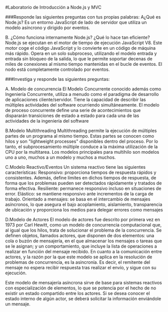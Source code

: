#Laboratorio de Introducción a Node.js y MVC

###Responde las siguientes preguntas con tus propias palabras:
A¿Qué es Node.js?
Es un entorno JavaScript de lado de servidor que utiliza un modelo asíncrono y dirigido por eventos.

B. ¿Cómo funciona internamente Node.js? ¿Qué lo hace tan eficiente?
Node.js se ejecutan en el motor de tiempo de ejecución JavaScript V8. Este motor coge el código JavaScript y lo convierte en un código de máquina más rápido. 
Opera en un solo subproceso, utilizando el modelo entrada y entrada sin bloqueo de la salida, lo que le permite soportar decenas de miles de conexiones al mismo tiempo mantenidas en el bucle de eventos.
El nodo está completamente controlado por eventos.

###Investiga y responde las siguientes preguntas:

A. Modelo de concurrencia
El Modelo Concurrente conocido además como Ingeniería Concurrente, utiliza a menudo como el paradigma de desarrollo de aplicaciones cliente/servidor. Tiene la capacidad de describir las múltiples actividades del software ocurriendo simultáneamente.
El modelo de proceso concurrente define una serie de acontecimientos que dispararán transiciones de estado a estado para cada una de las actividades de la ingeniería del software

B.Modelo Multithreading
Multithreading permite la ejecución de múltiples partes de un programa al mismo tiempo. Estas partes se conocen como hilos y son "lightweight processes" disponibles dentro del proceso. Por lo tanto, el subprocesamiento múltiple conduce a la máxima utilización de la CPU por la multitarea. Los modelos principales para multihilo son modelos uno a uno, muchos a un modelo y muchos a muchos.

C.Modelo Reactivo/Eventos
Un sistema reactivo tiene las siguientes características:
Responsivo: proporciona tiempos de respuesta rápidos y consistentes. Además, define límites en dichos tiempos de respuesta, de forma que los problemas pueden ser detectados rápidamente y tratados de forma efectiva.
Resiliente: permanece responsivo incluso en situaciones de error.
Elástico: se mantiene responsivo ante incrementos de la carga de trabajo.
Orientado a mensajes: se basa en el intercambio de mensajes asíncronos, lo que asegura el bajo acoplamiento, aislamiento, transparencia de ubicación y proporciona los medios para delegar errores como mensajes

D.Modelo de Actores
El modelo de actores fue descrito por primera vez en 1973 por Carl Hewitt, como un modelo de concurrencia computacional que, al igual que los hilos, trata de solucionar el problema de la concurrencia.
Se definen objetos, llamados actores, que disponen de dos elementos: una cola o buzón de mensajería, en el que almacenar los mensajes o tareas que se le asignan; y un comportamiento, que incluye la lista de operaciones a realizar en función del mensaje recibido.
En cuanto a la comunicación entre actores, y la razón por la que este modelo se aplica en la resolución de problemas de concurrencia, es la asincronía. Es decir, el remitente del mensaje no espera recibir respuesta tras realizar el envío, y sigue con su ejecución.

Este modelo de mensajería asíncrona sirve de base para sistemas reactivos con especialización de elementos, lo que se potencia por el hecho de no existir un estado compartido entre los actores. Si se desea conocer el estado interno de algún actor, se deberá solicitar la información enviándole un mensaje.
